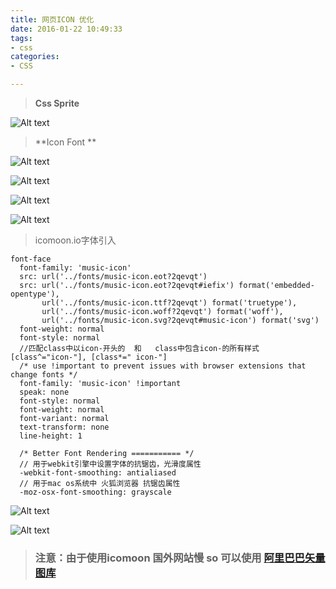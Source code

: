 ```yaml
---
title: 网页ICON 优化
date: 2016-01-22 10:49:33
tags:
- css
categories:
- CSS

---
```

> **Css Sprite**




![Alt text](https://app.yinxiang.com/shard/s72/res/d1f9917c-1bac-4b65-9d48-0d1155ef9a44)

> **Icon Font **

![Alt text](https://app.yinxiang.com/shard/s72/res/669e5e00-8c8b-4e44-853e-aba7ef3fc499)



![Alt text](https://app.yinxiang.com/shard/s72/res/21a4616f-85ba-4514-8878-392a0b6cabc0)

![Alt text](https://app.yinxiang.com/shard/s72/res/961b8eda-7fb8-47eb-b667-957ababb813a)

![Alt text](https://app.yinxiang.com/shard/s72/res/aee97199-8074-47d2-8b9b-ef26c0bc0e97)


<!-- more -->

> icomoon.io字体引入
```stylus
font-face
  font-family: 'music-icon'
  src: url('../fonts/music-icon.eot?2qevqt')
  src: url('../fonts/music-icon.eot?2qevqt#iefix') format('embedded-opentype'),
       url('../fonts/music-icon.ttf?2qevqt') format('truetype'),
       url('../fonts/music-icon.woff?2qevqt') format('woff'),
       url('../fonts/music-icon.svg?2qevqt#music-icon') format('svg')
  font-weight: normal
  font-style: normal
  //匹配class中以icon-开头的  和   class中包含icon-的所有样式
[class^="icon-"], [class*=" icon-"]
  /* use !important to prevent issues with browser extensions that change fonts */
  font-family: 'music-icon' !important
  speak: none
  font-style: normal
  font-weight: normal
  font-variant: normal
  text-transform: none
  line-height: 1

  /* Better Font Rendering =========== */
  // 用于webkit引擎中设置字体的抗锯齿，光滑度属性
  -webkit-font-smoothing: antialiased
  // 用于mac os系统中 火狐浏览器 抗锯齿属性
  -moz-osx-font-smoothing: grayscale
```
![Alt text](https://app.yinxiang.com/shard/s72/res/396d9f7d-b3a4-4353-957f-672458711e45)

![Alt text](https://app.yinxiang.com/shard/s72/res/88df8185-e4bf-4dd8-acdb-e042d6338295)


>### 注意：由于使用icomoon 国外网站慢   so 可以使用 [阿里巴巴矢量图库](http://www.iconfont.cn/collections)
